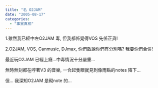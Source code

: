 ```yaml
---
title: "名 O2JAM"
date: "2005-08-17"
categories: 
  - "事實真相"
---
```


1.雖然我已經中左O2JAM 毒, 但我都係覺得VOS 先係正貨!

2.O2JAM, VOS, Canmusic, DJmax, 你們敢說你們有分別嗎? 我要你們合併!

最近玩O2JAM 已經上癮...中毒情況十分嚴重...

無時無刻都在哼著V3 的音樂, 一合起隻眼就見到像雨點的notes 降下...

但... 我深知O2JAM 是砌note 的...
